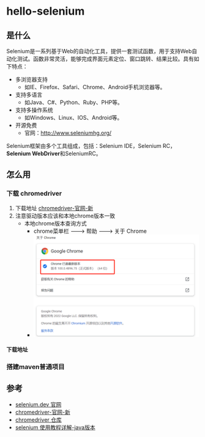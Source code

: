 # hello-selenium

## 是什么

 Selenium是一系列基于Web的自动化工具，提供一套测试函数，用于支持Web自动化测试。函数非常灵活，能够完成界面元素定位、窗口跳转、结果比较。具有如下特点：

- 多浏览器支持
  - 如IE、Firefox、Safari、Chrome、Android手机浏览器等。
- 支持多语言
  - 如Java、C#、Python、Ruby、PHP等。
- 支持多操作系统
  - 如Windows、Linux、IOS、Android等。
- 开源免费
  - 官网：http://www.seleniumhg.org/

Selenium框架由多个工具组成，包括：Selenium IDE，Selenium RC，**Selenium WebDriver**和SeleniumRC。



## 怎么用

### 下载 chromedriver

1. 下载地址 [chromedriver-官网-新](https://sites.google.com/chromium.org/driver/)
2. 注意驱动版本应该和本地chrome版本一致
   * 本地chrome版本查询方式
     * chrome菜单栏 ---> 帮助 ---> 关于 Chrome
     * <img src="hello-selenium.assets/image-20220407115404063.png" alt="image-20220407115404063" style="zoom:50%;" />

#### 下载地址

### 搭建maven普通项目

## 参考

* [selenium.dev 官网](https://www.selenium.dev/documentation)
* [chromedriver-官网-新](https://sites.google.com/chromium.org/driver/)
* [chromedriver 仓库](https://chromedriver.storage.googleapis.com/index.html)
* [selenium 使用教程详解-java版本](https://www.cnblogs.com/tester-ggf/p/12602211.html)

